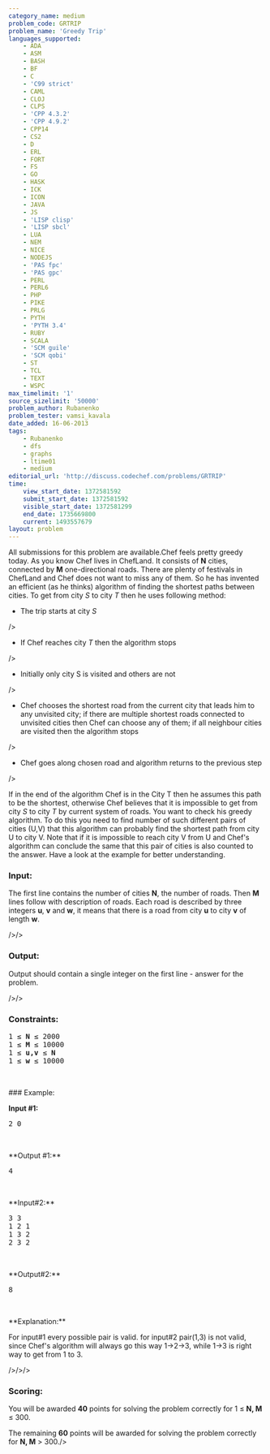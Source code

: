 ```yaml
---
category_name: medium
problem_code: GRTRIP
problem_name: 'Greedy Trip'
languages_supported:
    - ADA
    - ASM
    - BASH
    - BF
    - C
    - 'C99 strict'
    - CAML
    - CLOJ
    - CLPS
    - 'CPP 4.3.2'
    - 'CPP 4.9.2'
    - CPP14
    - CS2
    - D
    - ERL
    - FORT
    - FS
    - GO
    - HASK
    - ICK
    - ICON
    - JAVA
    - JS
    - 'LISP clisp'
    - 'LISP sbcl'
    - LUA
    - NEM
    - NICE
    - NODEJS
    - 'PAS fpc'
    - 'PAS gpc'
    - PERL
    - PERL6
    - PHP
    - PIKE
    - PRLG
    - PYTH
    - 'PYTH 3.4'
    - RUBY
    - SCALA
    - 'SCM guile'
    - 'SCM qobi'
    - ST
    - TCL
    - TEXT
    - WSPC
max_timelimit: '1'
source_sizelimit: '50000'
problem_author: Rubanenko
problem_tester: vamsi_kavala
date_added: 16-06-2013
tags:
    - Rubanenko
    - dfs
    - graphs
    - ltime01
    - medium
editorial_url: 'http://discuss.codechef.com/problems/GRTRIP'
time:
    view_start_date: 1372581592
    submit_start_date: 1372581592
    visible_start_date: 1372581299
    end_date: 1735669800
    current: 1493557679
layout: problem
---
```

All submissions for this problem are available.Chef feels pretty greedy today. As you know Chef lives in ChefLand. It consists of **N** cities, connected by **M** one-directional roads. There are plenty of festivals in ChefLand and Chef does not want to miss any of them. So he has invented an efficient (as he thinks) algorithm of finding the shortest paths between cities. To get from city _S_ to city _T_ then he uses following method:

- The trip starts at city _S_

/>

- If Chef reaches city _T_ then the algorithm stops

/>

- Initially only city S is visited and others are not

/>

- Chef chooses the shortest road from the current city that leads him to any unvisited city; if there are multiple shortest roads connected to unvisited cities then Chef can choose any of them; if all neighbour cities are visited then the algorithm stops

/>

- Chef goes along chosen road and algorithm returns to the previous step

/>


If in the end of the algorithm Chef is in the City T then he assumes this path to be the shortest, otherwise Chef believes that it is impossible to get from city _S_ to city _T_ by current system of roads.
You want to check his greedy algorithm. To do this you need to find number of such different pairs of cities (U,V) that this algorithm can probably find the shortest path from city U to city V. Note that if it is impossible to reach city V from U and Chef's algorithm can conclude the same that this pair of cities is also counted to the answer. Have a look at the example for better understanding.

### Input:

The first line contains the number of cities **N**, the number of roads. Then **M** lines follow with description of roads. Each road is described by three integers **u**, **v** and **w**, it means that there is a road from city **u** to city **v** of length **w**.

/>/>

### Output:

Output should contain a single integer on the first line - answer for the problem.

/>/>

### Constraints:

<pre>
1 ≤ <b>N</b> ≤ 2000
1 ≤ <b>M</b> ≤ 10000
1 ≤ <b>u,v</b> ≤ <b>N</b>
1 ≤ <b>w</b> ≤ 10000


</pre>### Example:
**Input #1:**

<pre>
2 0


</pre>**Output #1:**
<pre>
4


</pre>**Input#2:**
<pre>
3 3
1 2 1
1 3 2
2 3 2


</pre>**Output#2:**
<pre>
8


</pre>**Explanation:**
For input#1 every possible pair is valid. for input#2 pair(1,3) is not valid, since Chef's algorithm will always go this way 1->2->3, while 1->3 is right way to get from 1 to 3. 

/>/>/>

### Scoring:

You will be awarded **40** points for solving the problem correctly for 1 ≤ **N, M**  ≤ 300.

The remaining **60** points will be awarded for solving the problem correctly for **N, M**  > 300./>
